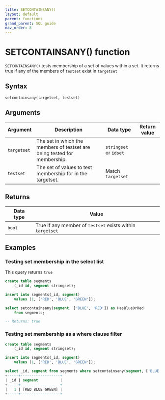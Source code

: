 ```yaml
---
title: SETCONTAINSANY()
layout: default
parent: functions
grand_parent: SQL guide
nav_order: 8
---
```


# SETCONTAINSANY() function

`SETCONTAINSANY()` tests membership of a set of values within a set. It returns true if any of the members of `testset` exist in `targetset`

## Syntax

```
setcontainsany(targetset, testset)
```

## Arguments

| Argument | Description | Data type | Return value |
|---|---|---|---|
| `targetset` | The set in which the members of testset are being tested for membership. | `stringset` or `idset` |
| `testset` | The set of values to test membership for in the targetset. | Match `targetset` |

## Returns

| Data type | Value |
|---|---|
| `bool` | True if any member of `testset` exists within `targetset`

## Examples

### Testing set membership in the select list

This query returns `true`

```sql
create table segments  
    (_id id, segment stringset);  

insert into segments(_id, segment)  
    values (1, ['RED', 'BLUE', 'GREEN']);  

select setcontainsany(segment, ['BLUE', 'RED']) as HasBlueOrRed  
    from segments;  

-- Returns: true
```

### Testing set membership as a where clause filter

```sql
create table segments  
    (_id id, segment stringset);  

insert into segments(_id, segment)  
    values (1, ['RED', 'BLUE', 'GREEN']);  

select _id, segment from segments where setcontainsany(segment, ['BLUE', 'RED']);  
+-----+------------------+
| _id | segment          |
+-----+------------------+
|   1 | [RED BLUE GREEN] |
+-----+------------------+
```
